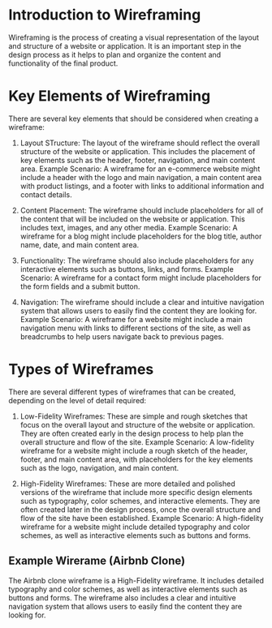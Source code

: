 # Introduction to Wireframing

Wireframing is the process of creating a visual representation of the layout and structure of a website or application. It is an important step in the design process as it helps to plan and organize the content and functionality of the final product.

# Key Elements of Wireframing

There are several key elements that should be considered when creating a wireframe:

1. Layout STructure: The layout of the wireframe should reflect the overall structure of the website or application. This includes the placement of key elements such as the header, footer, navigation, and main content area. Example Scenario: A wireframe for an e-commerce website might include a header with the logo and main navigation, a main content area with product listings, and a footer with links to additional information and contact details.

2. Content Placement: The wireframe should include placeholders for all of the content that will be included on the website or application. This includes text, images, and any other media. Example Scenario: A wireframe for a blog might include placeholders for the blog title, author name, date, and main content area.

3. Functionality: The wireframe should also include placeholders for any interactive elements such as buttons, links, and forms. Example Scenario: A wireframe for a contact form might include placeholders for the form fields and a submit button.

4. Navigation: The wireframe should include a clear and intuitive navigation system that allows users to easily find the content they are looking for. Example Scenario: A wireframe for a website might include a main navigation menu with links to different sections of the site, as well as breadcrumbs to help users navigate back to previous pages.

# Types of Wireframes

There are several different types of wireframes that can be created, depending on the level of detail required:

1. Low-Fidelity Wireframes: These are simple and rough sketches that focus on the overall layout and structure of the website or application. They are often created early in the design process to help plan the overall structure and flow of the site. Example Scenario: A low-fidelity wireframe for a website might include a rough sketch of the header, footer, and main content area, with placeholders for the key elements such as the logo, navigation, and main content.

2. High-Fidelity Wireframes: These are more detailed and polished versions of the wireframe that include more specific design elements such as typography, color schemes, and interactive elements. They are often created later in the design process, once the overall structure and flow of the site have been established. Example Scenario: A high-fidelity wireframe for a website might include detailed typography and color schemes, as well as interactive elements such as buttons and forms.

## Example Wirerame (Airbnb Clone)

The Airbnb clone wireframe is a High-Fidelity wireframe. It includes detailed typography and color schemes, as well as interactive elements such as buttons and forms. The wireframe also includes a clear and intuitive navigation system that allows users to easily find the content they are looking for.